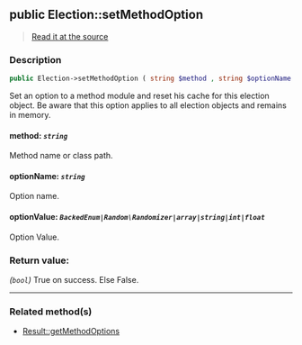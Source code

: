 ## public Election::setMethodOption

> [Read it at the source](https://github.com/julien-boudry/Condorcet/blob/master/src/ElectionProcess/ResultsProcess.php#L254)

### Description    

```php
public Election->setMethodOption ( string $method , string $optionName , BackedEnum|Random\Randomizer|array|string|int|float $optionValue ): bool
```

Set an option to a method module and reset his cache for this election object. Be aware that this option applies to all election objects and remains in memory.
    

#### **method:** *`string`*   
Method name or class path.    


#### **optionName:** *`string`*   
Option name.    


#### **optionValue:** *`BackedEnum|Random\Randomizer|array|string|int|float`*   
Option Value.    


### Return value:   

*(`bool`)* True on success. Else False.


---------------------------------------

### Related method(s)      

* [Result::getMethodOptions](/Docs/ApiReferences/Result%20Class/public%20Result--getMethodOptions.md)    

